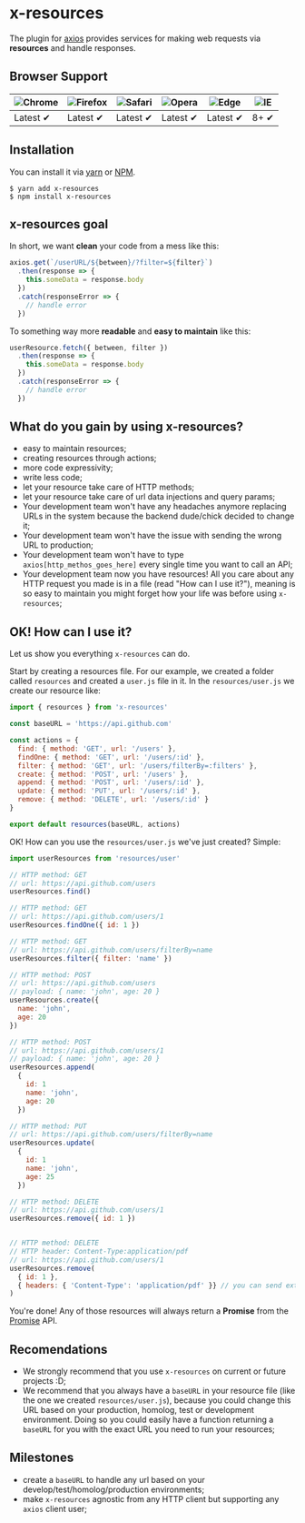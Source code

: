 # x-resources

The plugin for [axios](https://github.com/axios/axios) provides services for making web requests via **resources** and handle responses.

## Browser Support

![Chrome](https://raw.github.com/alrra/browser-logos/master/src/chrome/chrome_48x48.png) | ![Firefox](https://raw.github.com/alrra/browser-logos/master/src/firefox/firefox_48x48.png) | ![Safari](https://raw.github.com/alrra/browser-logos/master/src/safari/safari_48x48.png) | ![Opera](https://raw.github.com/alrra/browser-logos/master/src/opera/opera_48x48.png) | ![Edge](https://raw.github.com/alrra/browser-logos/master/src/edge/edge_48x48.png) | ![IE](https://raw.github.com/alrra/browser-logos/master/src/archive/internet-explorer_9-11/internet-explorer_9-11_48x48.png) |
--- | --- | --- | --- | --- | --- |
Latest ✔ | Latest ✔ | Latest ✔ | Latest ✔ | Latest ✔ | 8+ ✔ |

<!-- [![Browser Matrix](https://saucelabs.com/open_sauce/build_matrix/axios.svg)](https://saucelabs.com/u/axios) -->

## Installation
You can install it via [yarn](https://yarnpkg.com/) or [NPM](http://npmjs.org/).
```
$ yarn add x-resources
$ npm install x-resources
```

## x-resources goal

In short, we want **clean** your code from a mess like this:
```javascript
axios.get(`/userURL/${between}/?filter=${filter}`)
  .then(response => {
    this.someData = response.body
  })
  .catch(responseError => {
    // handle error
  })
```

To something way more **readable** and **easy to maintain** like this:

```javascript
userResource.fetch({ between, filter })
  .then(response => {
    this.someData = response.body
  })
  .catch(responseError => {
    // handle error
  })
```

## What do you gain by using x-resources?

* easy to maintain resources;
* creating resources through actions;
* more code expressivity;
* write less code;
* let your resource take care of HTTP methods;
* let your resource take care of url data injections and query params;
* Your development team won't have any headaches anymore replacing URLs in the system because the backend dude/chick decided to change it;
* Your development team won't have the issue with sending the wrong URL to production;
* Your development team won't have to type `axios[http_methos_goes_here]` every single time you want to call an API;
* Your development team now you have resources! All you care about any HTTP request you made is in a file (read "How can I use it?"), meaning is so easy to maintain you might forget how your life was before using `x-resources`;

## OK! How can I use it?

Let us show you everything `x-resources` can do.

Start by creating a resources file. For our example, we created a folder called `resources` and created a `user.js` file in it. In the `resources/user.js` we create our resource like:

```javascript
import { resources } from 'x-resources'

const baseURL = 'https://api.github.com'

const actions = {
  find: { method: 'GET', url: '/users' },
  findOne: { method: 'GET', url: '/users/:id' },
  filter: { method: 'GET', url: '/users/filterBy=:filters' },
  create: { method: 'POST', url: '/users' },
  append: { method: 'POST', url: '/users/:id' },
  update: { method: 'PUT', url: '/users/:id' },
  remove: { method: 'DELETE', url: '/users/:id' }
}

export default resources(baseURL, actions)
```

OK! How can you use the `resources/user.js` we've just created? Simple:

```javascript
import userResources from 'resources/user'

// HTTP method: GET
// url: https://api.github.com/users
userResources.find()

// HTTP method: GET
// url: https://api.github.com/users/1
userResources.findOne({ id: 1 })

// HTTP method: GET
// url: https://api.github.com/users/filterBy=name
userResources.filter({ filter: 'name' })

// HTTP method: POST
// url: https://api.github.com/users
// payload: { name: 'john', age: 20 }
userResources.create({
  name: 'john',
  age: 20
})

// HTTP method: POST
// url: https://api.github.com/users/1
// payload: { name: 'john', age: 20 }
userResources.append(
  {
    id: 1
    name: 'john',
    age: 20
  })

// HTTP method: PUT
// url: https://api.github.com/users/filterBy=name
userResources.update(
  {
    id: 1
    name: 'john',
    age: 25
  })

// HTTP method: DELETE
// url: https://api.github.com/users/1
userResources.remove({ id: 1 })


// HTTP method: DELETE
// HTTP header: Content-Type:application/pdf
// url: https://api.github.com/users/1
userResources.remove(
  { id: 1 },
  { headers: { 'Content-Type': 'application/pdf' }} // you can send extra params too
)
```

You're done! Any of those resources will always return a **Promise** from the [Promise](https://developer.mozilla.org/en-US/docs/Web/JavaScript/Reference/Global_Objects/Promise) API.

## Recomendations

* We strongly recommend that you use `x-resources` on current or future projects :D;
* We recommend that you always have a `baseURL` in your resource file (like the one we created `resources/user.js`), because you could change this URL based on your production, homolog, test or development environment. Doing so you could easily have a function returning a `baseURL` for you with the exact URL you need to run your resources;

## Milestones

* create a `baseURL` to handle any url based on your develop/test/homolog/production environments;
* make `x-resources` agnostic from any HTTP client but supporting any `axios` client user;
